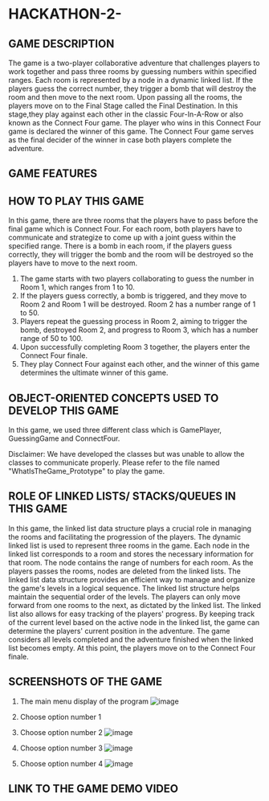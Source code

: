 # HACKATHON-2-
## GAME DESCRIPTION
The game is a two-player collaborative adventure that challenges players to work together and pass three rooms by guessing numbers within specified ranges. Each room is represented by a node in a dynamic linked list. If the players guess the correct number, they trigger a bomb that will destroy the room and then move to the next room. Upon passing all the rooms, the players move on to the Final Stage called the Final Destination. In this stage,they play against each other in the classic Four-In-A-Row or also known as the Connect Four game. The player who wins in this Connect Four game is declared the winner of this game. The Connect Four game serves as the final decider of the winner in case both players complete the adventure.
## GAME FEATURES

## HOW TO PLAY THIS GAME
In this game, there are three rooms that the players have to pass before the final game which is Connect Four. For each room, both players have to communicate and strategize to come up with a joint guess within the specified range. There is a bomb in each room, if the players guess correctly, they will trigger the bomb and the room will be destroyed so the players have to move to the next room.
1.	The game starts with two players collaborating to guess the number in Room 1, which ranges from 1 to 10.
2.	If the players guess correctly, a bomb is triggered, and they move to Room 2 and Room 1 will be destroyed. Room 2 has a number range of 1 to 50.
3.	Players repeat the guessing process in Room 2, aiming to trigger the bomb, destroyed Room 2, and progress to Room 3, which has a number range of 50 to 100.
4.	Upon successfully completing Room 3 together, the players enter the Connect Four finale.
5.	They play Connect Four against each other, and the winner of this game determines the ultimate winner of this game.

## OBJECT-ORIENTED CONCEPTS USED TO DEVELOP THIS GAME
In this game, we used three different class which is GamePlayer, GuessingGame and ConnectFour.

Disclaimer:
We have developed the classes but was unable to allow the classes to communicate properly. Please refer to the file named "WhatIsTheGame_Prototype" to play the game.

## ROLE OF LINKED LISTS/ STACKS/QUEUES IN THIS GAME
In this game, the linked list data structure plays a crucial role in managing the rooms and facilitating the progression of the players. The dynamic linked list is used to represent three rooms in the game. Each node in the linked list corresponds to a room and stores the necessary information for that room. The node contains the range of numbers for each room. As the players passes the rooms, nodes are deleted from the linked lists. The linked list data structure provides an efficient way to manage and organize the game's levels in a logical sequence. The linked list structure helps maintain the sequential order of the levels. The players can only move forward from one rooms to the next, as dictated by the linked list. The linked list also allows for easy tracking of the players' progress. By keeping track of the current level based on the active node in the linked list, the game can determine the players' current position in the adventure. The game considers all levels completed and the adventure finished when the linked list becomes empty. At this point, the players move on to the Connect Four finale.

## SCREENSHOTS OF THE GAME 
1. The main menu display of the program
![image](https://github.com/alyanadhirah00/HACKATHON-2-/assets/117891942/f3dc546f-a25f-4bf7-9773-8a496f60a202)

2. Choose option number 1
   
3. Choose option number 2
![image](https://github.com/alyanadhirah00/HACKATHON-2-/assets/117891942/e9ceb82c-2512-4e79-8743-e6aeb64bb17f)

4. Choose option number 3
![image](https://github.com/alyanadhirah00/HACKATHON-2-/assets/117891942/9d59181d-adf5-4f1d-98b9-5295294b6a4b)

5. Choose option number 4
![image](https://github.com/alyanadhirah00/HACKATHON-2-/assets/117891942/dd9063fa-db36-42e0-81c4-82583976d55c)











## LINK TO THE GAME DEMO VIDEO
